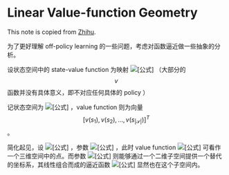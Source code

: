 # Linear Value-function Geometry

This note is copied from [Zhihu](https://zhuanlan.zhihu.com/p/54784178).

为了更好理解 off-policy learning 的一些问题，考虑对函数逼近做一些抽象的分析。

设状态空间中的 state-value function 为映射 ![\[&#x516C;&#x5F0F;\]](https://www.zhihu.com/equation?tex=v%3AS%5Cto+R) （大部分的$$v $$ 函数并没有具体意义，即不对应任何具体的 policy ） 

记状态空间为 ![\[&#x516C;&#x5F0F;\]](https://www.zhihu.com/equation?tex=%5Cmathcal+S%3D%5C%7Bs_1%2Cs_2%2C%5Cldots%2Cs_%7B%7C%5Cmathcal+S%7C%7D%5C%7D) ，value function 则为向量 $$\left[v\left(s_{1}\right), v\left(s_{2}\right), \ldots, v\left(s_{|\mathcal{S}|}\right)\right]^{T}$$  。

简化起见，设 ![\[&#x516C;&#x5F0F;\]](https://www.zhihu.com/equation?tex=%5Cmathcal+S%3D%5C%7Bs_1%2Cs_2%2Cs_3%5C%7D) ，参数 ![\[&#x516C;&#x5F0F;\]](https://www.zhihu.com/equation?tex=%5Cmathbf%7Bw%7D%3D%28w_1%2Cw_2%29%5ET) ，此时 value function ![\[&#x516C;&#x5F0F;\]](https://www.zhihu.com/equation?tex=%5Bv%28s_1%29%2Cv%28s_2%29%2Cv%28s_3%29%5D%5ET) 可看作一个三维空间中的点。而参数 ![\[&#x516C;&#x5F0F;\]](https://www.zhihu.com/equation?tex=%5Cmathbf%7Bw%7D) 则能够通过一个二维子空间提供一个替代的坐标系，其线性组合而成的逼近函数 ![\[&#x516C;&#x5F0F;\]](https://www.zhihu.com/equation?tex=v_%7B%5Cmathbf%7Bw%7D%7D) 显然也在这个子空间内。







